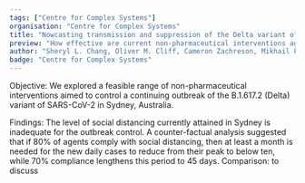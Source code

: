 ```yaml
---
tags: ["Centre for Complex Systems"]
organisation: "Centre for Complex Systems"
title: "Nowcasting transmission and suppression of the Delta variant of SARS-CoV-2 in Australia"
preview: "How effective are current non-pharmaceutical interventions against the Sydney COVID-19 outbreak?"
author: "Sheryl L. Chang, Oliver M. Cliff, Cameron Zachreson, Mikhail Prokopenko"
badge: "Centre for Complex Systems"
---
```


Objective: We explored a feasible range of non-pharmaceutical interventions aimed to control a continuing outbreak of the B.1.617.2 (Delta) variant of SARS-CoV-2 in Sydney, Australia.

Findings: The level of social distancing currently attained in Sydney is inadequate for the outbreak control. A counter-factual analysis suggested that if 80% of agents comply with social distancing, then at least a month is needed for the new daily cases to reduce from their peak to below ten, while 70% compliance lengthens this period to 45 days.
Comparison: to discuss



